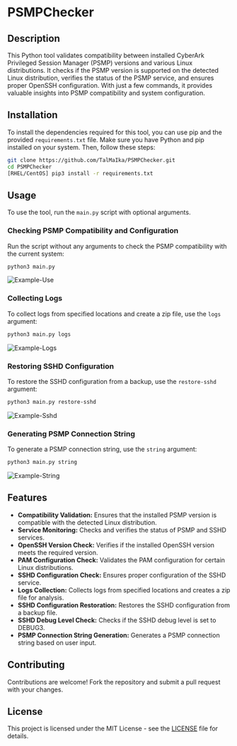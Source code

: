 # PSMPChecker

## Description

This Python tool validates compatibility between installed CyberArk Privileged Session Manager (PSMP) versions and various Linux distributions. It checks if the PSMP version is supported on the detected Linux distribution, verifies the status of the PSMP service, and ensures proper OpenSSH configuration. With just a few commands, it provides valuable insights into PSMP compatibility and system configuration.

## Installation

To install the dependencies required for this tool, you can use pip and the provided `requirements.txt` file. Make sure you have Python and pip installed on your system. Then, follow these steps:

```bash
git clone https://github.com/TalMaIka/PSMPChecker.git
cd PSMPChecker
[RHEL/CentOS] pip3 install -r requirements.txt
```

## Usage

To use the tool, run the `main.py` script with optional arguments.

### Checking PSMP Compatibility and Configuration

Run the script without any arguments to check the PSMP compatibility with the current system:

```bash
python3 main.py
```
![Example-Use](https://i.imgur.com/OsVDvUy.png)

### Collecting Logs

To collect logs from specified locations and create a zip file, use the `logs` argument:

```bash
python3 main.py logs
```
![Example-Logs](https://i.imgur.com/JPNZOVs.png)

### Restoring SSHD Configuration

To restore the SSHD configuration from a backup, use the `restore-sshd` argument:

```bash
python3 main.py restore-sshd
```
![Example-Sshd](https://i.imgur.com/LBrUQH7.png)

### Generating PSMP Connection String

To generate a PSMP connection string, use the `string` argument:

```bash
python3 main.py string
```
![Example-String](https://i.imgur.com/5lPEP5c.png)

## Features

- **Compatibility Validation:** Ensures that the installed PSMP version is compatible with the detected Linux distribution.
- **Service Monitoring:** Checks and verifies the status of PSMP and SSHD services.
- **OpenSSH Version Check:** Verifies if the installed OpenSSH version meets the required version.
- **PAM Configuration Check:** Validates the PAM configuration for certain Linux distributions.
- **SSHD Configuration Check:** Ensures proper configuration of the SSHD service.
- **Logs Collection:** Collects logs from specified locations and creates a zip file for analysis.
- **SSHD Configuration Restoration:** Restores the SSHD configuration from a backup file.
- **SSHD Debug Level Check:** Checks if the SSHD debug level is set to DEBUG3.
- **PSMP Connection String Generation:** Generates a PSMP connection string based on user input.

## Contributing

Contributions are welcome! Fork the repository and submit a pull request with your changes.

## License

This project is licensed under the MIT License - see the [LICENSE](LICENSE) file for details.
